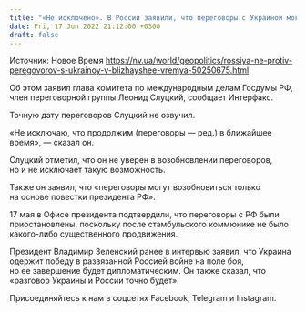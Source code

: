 ```yaml
---
title: "«Не исключено». В России заявили, что переговоры с Украиной могут возобновиться в ближайшее время"
date: Fri, 17 Jun 2022 21:12:00 +0300
draft: false
---
```

Источник: Новое Время https://nv.ua/world/geopolitics/rossiya-ne-protiv-peregovorov-s-ukrainoy-v-blizhayshee-vremya-50250675.html


 Об этом заявил глава комитета по международным делам Госдумы РФ, член переговорной группы Леонид Слуцкий, сообщает Интерфакс.

Точную дату переговоров Слуцкий не озвучил.

«Не исключаю, что продолжим (переговоры — ред.) в ближайшее время», — сказал он.

Слуцкий отметил, что он не уверен в возобновлении переговоров, но и не исключает такую возможность.

Также он заявил, что «переговоры могут возобновиться только на основе повестки президента РФ».

17 мая в Офисе президента подтвердили, что переговоры с РФ были приостановлены, поскольку после стамбульского коммюнике не было какого-либо существенного продвижения.

Президент Владимир Зеленский ранее в интервью заявил, что Украина одержит победу в развязанной Россией войне на поле боя, но ее завершение будет дипломатическим. Он также сказал, что «разговор Украины и России точно будет».

Присоединяйтесь к нам в соцсетях Facebook, Telegram и Instagram.
